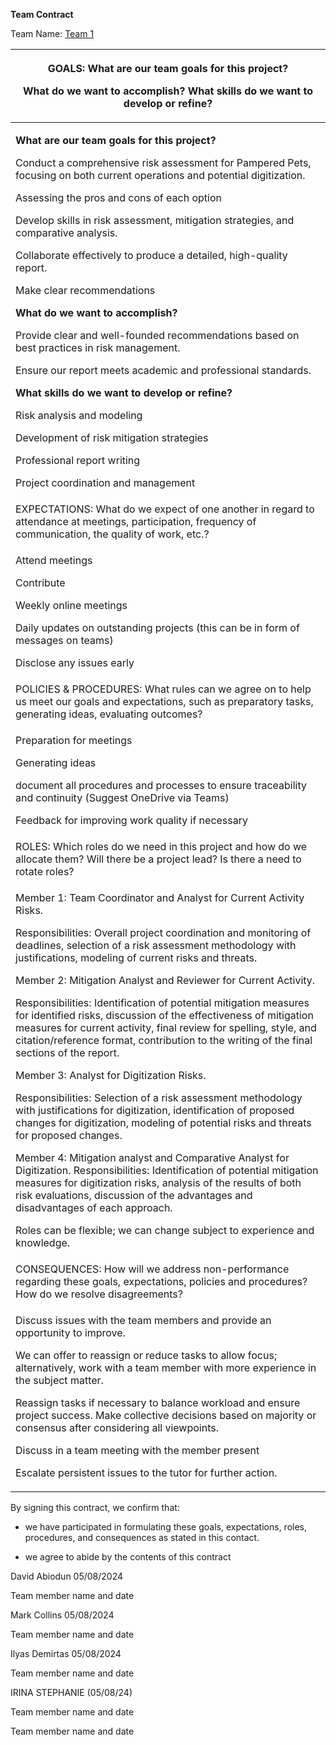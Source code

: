 **Team Contract**

Team Name: <u>Team 1</u>

<table>
<colgroup>
<col style="width: 100%" />
</colgroup>
<thead>
<tr>
<th><p>GOALS: What are our team goals for this project?</p>
<p>What do we want to accomplish? What skills do we want to develop or
refine?</p></th>
</tr>
</thead>
<tbody>
<tr>
<td><p><strong>What are our team goals for this project?</strong></p>
<p>Conduct a comprehensive risk assessment for Pampered Pets, focusing
on both current operations and potential digitization.</p>
<p>Assessing the pros and cons of each option</p>
<p>Develop skills in risk assessment, mitigation strategies, and
comparative analysis.</p>
<p>Collaborate effectively to produce a detailed, high-quality
report.</p>
<p>Make clear recommendations</p>
<p><strong>What do we want to accomplish?</strong></p>
<p>Provide clear and well-founded recommendations based on best
practices in risk management.</p>
<p>Ensure our report meets academic and professional standards.</p>
<p><strong>What skills do we want to develop or refine?</strong></p>
<p>Risk analysis and modeling</p>
<p>Development of risk mitigation strategies</p>
<p>Professional report writing</p>
<p>Project coordination and management</p></td>
</tr>
<tr>
<td>EXPECTATIONS: What do we expect of one another in regard to
attendance at meetings, participation, frequency of communication, the
quality of work, etc.?</td>
</tr>
<tr>
<td><p>Attend meetings</p>
<p>Contribute</p>
<p>Weekly online meetings</p>
<p>Daily updates on outstanding projects (this can be in form of
messages on teams)</p>
<p>Disclose any issues early</p></td>
</tr>
<tr>
<td>POLICIES &amp; PROCEDURES: What rules can we agree on to help us
meet our goals and expectations, such as preparatory tasks, generating
ideas, evaluating outcomes?</td>
</tr>
<tr>
<td><p>Preparation for meetings</p>
<p>Generating ideas</p>
<p>document all procedures and processes to ensure traceability and
continuity (Suggest OneDrive via Teams)</p>
<p>Feedback for improving work quality if necessary</p></td>
</tr>
<tr>
<td>ROLES: Which roles do we need in this project and how do we allocate
them? Will there be a project lead? Is there a need to rotate
roles?</td>
</tr>
<tr>
<td><p>Member 1: Team Coordinator and Analyst for Current Activity
Risks.</p>
<p>Responsibilities: Overall project coordination and monitoring of
deadlines, selection of a risk assessment methodology with
justifications, modeling of current risks and threats.</p>
<p>Member 2: Mitigation Analyst and Reviewer for Current Activity.</p>
<p>Responsibilities: Identification of potential mitigation measures for
identified risks, discussion of the effectiveness of mitigation measures
for current activity, final review for spelling, style, and
citation/reference format, contribution to the writing of the final
sections of the report.</p>
<p>Member 3: Analyst for Digitization Risks.</p>
<p>Responsibilities: Selection of a risk assessment methodology with
justifications for digitization, identification of proposed changes for
digitization, modeling of potential risks and threats for proposed
changes.</p>
<p>Member 4: Mitigation analyst and Comparative Analyst for
Digitization. Responsibilities: Identification of potential mitigation
measures for digitization risks, analysis of the results of both risk
evaluations, discussion of the advantages and disadvantages of each
approach.</p>
<p>Roles can be flexible; we can change subject to experience and
knowledge.</p></td>
</tr>
<tr>
<td>CONSEQUENCES: How will we address non-performance regarding these
goals, expectations, policies and procedures? How do we resolve
disagreements?</td>
</tr>
<tr>
<td><p>Discuss issues with the team members and provide an opportunity
to improve.</p>
<p>We can offer to reassign or reduce tasks to allow focus;
alternatively, work with a team member with more experience in the
subject matter.</p>
<p>Reassign tasks if necessary to balance workload and ensure project
success. Make collective decisions based on majority or consensus after
considering all viewpoints.</p>
<p>Discuss in a team meeting with the member present</p>
<p>Escalate persistent issues to the tutor for further action.</p></td>
</tr>
</tbody>
</table>

By signing this contract, we confirm that:

- we have participated in formulating these goals, expectations, roles,
  procedures, and consequences as stated in this contact.

- we agree to abide by the contents of this contract

David Abiodun 05/08/2024

Team member name and date

Mark Collins 05/08/2024

Team member name and date

Ilyas Demirtas 05/08/2024

Team member name and date

IRINA STEPHANIE (05/08/24)

Team member name and date

Team member name and date
